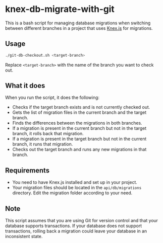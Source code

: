 # knex-db-migrate-with-git
This is a bash script for managing database migrations when switching between different branches in a project that uses [Knex.js](http://knexjs.org/) for migrations.

## Usage

```bash
./git-db-checkout.sh <target-branch>
```

Replace `<target-branch>` with the name of the branch you want to check out.

## What it does

When you run the script, it does the following:

* Checks if the target branch exists and is not currently checked out.
* Gets the list of migration files in the current branch and the target branch.
* Finds the differences between the migrations in both branches.
* If a migration is present in the current branch but not in the target branch, it rolls back that migration.
* If a migration is present in the target branch but not in the current branch, it runs that migration.
* Checks out the target branch and runs any new migrations in that branch.

## Requirements

* You need to have Knex.js installed and set up in your project.
* Your migration files should be located in the `api/db/migrations` directory. Edit the migration folder according to your need.

## Note

This script assumes that you are using Git for version control and that your database supports transactions. If your database does not support transactions, rolling back a migration could leave your database in an inconsistent state.
